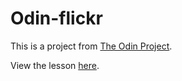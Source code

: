 # Odin-flickr

This is a project from [The Odin Project](https://www.theodinproject.com).

View the lesson [here](https://www.theodinproject.com/lessons/apis).
